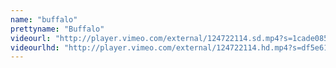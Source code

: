 ```yaml
---
name: "buffalo"
prettyname: "Buffalo"
videourl: "http://player.vimeo.com/external/124722114.sd.mp4?s=1cade08593c88e909772c01da931c44c&profile_id=112"
videourlhd: "http://player.vimeo.com/external/124722114.hd.mp4?s=df5e61be9912c638812af75b910c4449&profile_id=113"
---
```


